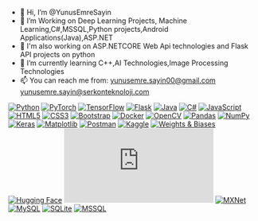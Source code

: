 - 👋 Hi, I’m @YunusEmreSayin
- 👀 I’m Working on Deep Learning Projects, Machine Learning,C#,MSSQL,Python projects,Android Applications(Java),ASP.NET
- 👀 I'm also working on ASP.NETCORE Web Api technologies and Flask API projects on python
- 🌱 I’m currently learning C++,AI Technologies,Image Processing Technologies
- 📫 You can reach me from: yunusemre.sayin00@gmail.com yunusemre.sayin@serkonteknoloji.com
<!---
YunusEmreSayin/YunusEmreSayin is a ✨ special ✨ repository because its `README.md` (this file) appears on your GitHub profile.
You can click the Preview link to take a look at your changes.
--->
[![Python](https://www.python.org/community/logos/python-logo-master-v3-TM.png)](https://www.python.org/)
[![PyTorch](https://pytorch.org/assets/images/pytorch-logo.png)](https://pytorch.org/)
[![TensorFlow](https://www.tensorflow.org/images/tf_logo_social.png)](https://www.tensorflow.org/)
[![Flask](https://flask.palletsprojects.com/en/2.0.x/_static/flask-icon.png)](https://flask.palletsprojects.com/)
[![Java](https://upload.wikimedia.org/wikipedia/en/3/30/Java_logo_and_wordmark.svg)](https://www.java.com/)
[![C#](https://upload.wikimedia.org/wikipedia/commons/4/4c/Csharp_Logo.png)](https://docs.microsoft.com/en-us/dotnet/csharp/)
[![JavaScript](https://upload.wikimedia.org/wikipedia/commons/6/6c/JavaScript-logo.png)](https://developer.mozilla.org/en-US/docs/Web/JavaScript)
[![HTML5](https://upload.wikimedia.org/wikipedia/commons/b/b2/HTML5_logo_and_wordmark.svg)](https://developer.mozilla.org/en-US/docs/Web/HTML)
[![CSS3](https://upload.wikimedia.org/wikipedia/commons/d/d5/CSS3_logo.svg)](https://developer.mozilla.org/en-US/docs/Web/CSS)
[![Bootstrap](https://getbootstrap.com/docs/5.1/assets/img/bootstrap-icons.svg)](https://getbootstrap.com/)
[![Docker](https://www.docker.com/wp-content/uploads/2022/03/horizontal-logo-monochromatic-white.svg)](https://www.docker.com/)
[![OpenCV](https://opencv.org/assets/images/opencv_logo_w.png)](https://opencv.org/)
[![Pandas](https://pandas.pydata.org/pandas-docs/stable/_static/pandas.svg)](https://pandas.pydata.org/)
[![NumPy](https://numpy.org/images/logos/numpylogo.svg)](https://numpy.org/)
[![Keras](https://keras.io/img/logo.png)](https://keras.io/)
[![Matplotlib](https://matplotlib.org/stable/_static/logo2.svg)](https://matplotlib.org/)
[![Postman](https://www.postman.com/assets/common/postman-logo-v2.svg)](https://www.postman.com/)
[![Kaggle](https://www.kaggle.com/static/images/kaggle-logo.svg)](https://www.kaggle.com/)
[![Weights & Biases](https://wandb.ai/img/wandb-logo-black.png)](https://wandb.ai/)
[![Hugging Face](https://huggingface.co/front/assets/huggingface_logo.svg)](https://huggingface.co/)
[![OpenVINO Toolkit](https://www.intel.com/content/www/us/en/developer/tools/openvino-toolkit/overview.html)](https://docs.openvino.ai/latest/index.html)
[![MXNet](https://mxnet.apache.org/images/mxnet_logo.png)](https://mxnet.apache.org/)
[![MySQL](https://www.mysql.com/common/logos/logo-mysql-170x115.png)](https://www.mysql.com/)
[![SQLite](https://www.sqlite.org/logo348x130.gif)](https://www.sqlite.org/)
[![MSSQL](https://upload.wikimedia.org/wikipedia/commons/e/e2/Microsoft_SQL_Server_Logo.png)](https://www.microsoft.com/en-us/sql-server)


